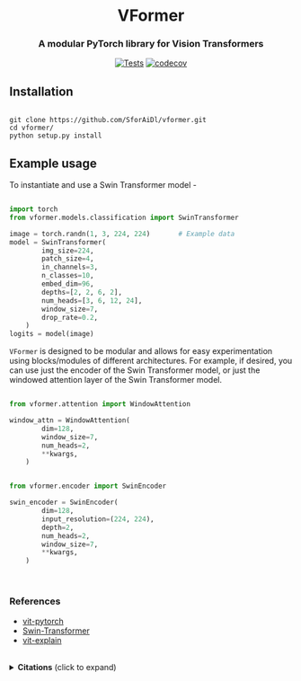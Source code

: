 <h1 align="center">VFormer</h1>
<h3 align="center">A modular PyTorch library for Vision Transformers</h3>

<div align='center'>

[![Tests](https://github.com/SforAiDl/vformer/actions/workflows/package-test.yml/badge.svg)](https://github.com/SforAiDl/vformer/actions/workflows/package-test.yml)
[![codecov](https://codecov.io/gh/SforAiDl/vformer/branch/main/graph/badge.svg?token=5QKCZ67CM2)](https://codecov.io/gh/SforAiDl/vformer)


</div>

## Installation

```shell

git clone https://github.com/SforAiDl/vformer.git
cd vformer/
python setup.py install

```

## Example usage

To instantiate and use a Swin Transformer model -

```python

import torch
from vformer.models.classification import SwinTransformer

image = torch.randn(1, 3, 224, 224)       # Example data
model = SwinTransformer(
        img_size=224,
        patch_size=4,
        in_channels=3,
        n_classes=10,
        embed_dim=96,
        depths=[2, 2, 6, 2],
        num_heads=[3, 6, 12, 24],
        window_size=7,
        drop_rate=0.2,
    )
logits = model(image)            
```

`VFormer` is designed to be modular and allows for easy experimentation using blocks/modules of different architectures. For example, if desired, you can use just the encoder of the Swin Transformer model, or just the windowed attention layer of the Swin Transformer model.

```python

from vformer.attention import WindowAttention

window_attn = WindowAttention(
        dim=128,
        window_size=7,
        num_heads=2,
        **kwargs,
    )

```

```python

from vformer.encoder import SwinEncoder

swin_encoder = SwinEncoder(
        dim=128,
        input_resolution=(224, 224),
        depth=2,
        num_heads=2,
        window_size=7,
        **kwargs,
    )

```

<br>

### References

- [vit-pytorch](https://github.com/lucidrains/vit-pytorch)
- [Swin-Transformer](https://github.com/microsoft/Swin-Transformer)
- [vit-explain](https://github.com/jacobgil/vit-explain)

<br>

<details>
  <summary><strong>Citations</strong> (click to expand)</summary>

<br>

<b>An Image is Worth 16x16 Words: Transformers for Image Recognition at Scale</b>
```bibtex
@article{dosovitskiy2020vit,
  title={An Image is Worth 16x16 Words: Transformers for Image Recognition at Scale},
  author={Dosovitskiy, Alexey and Beyer, Lucas and Kolesnikov, Alexander and Weissenborn, Dirk and Zhai, Xiaohua and Unterthiner, Thomas and  Dehghani, Mostafa and Minderer, Matthias and Heigold, Georg and Gelly, Sylvain and Uszkoreit, Jakob and Houlsby, Neil},
  journal={ICLR},
  year={2021}
}
```

<b>Swin Transformer: Hierarchical Vision Transformer using Shifted Windows</b>
```bibtex
@article{liu2021Swin,
  title={Swin Transformer: Hierarchical Vision Transformer using Shifted Windows},
  author={Liu, Ze and Lin, Yutong and Cao, Yue and Hu, Han and Wei, Yixuan and Zhang, Zheng and Lin, Stephen and Guo, Baining},
  journal={arXiv preprint arXiv:2103.14030},
  year={2021}
}
```

</details>
